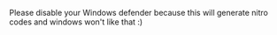 Please disable your Windows defender because this will generate nitro codes and windows won't like that :)
